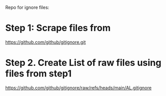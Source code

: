Repo for ignore files:


# Step 1: Scrape files from
https://github.com/github/gitignore.git

# Step 2. Create List of raw files using files from step1
https://github.com/github/gitignore/raw/refs/heads/main/AL.gitignore

